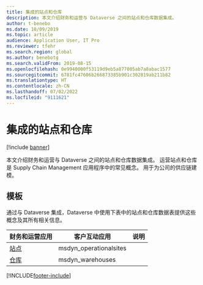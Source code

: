 ```yaml
---
title: 集成的站点和仓库
description: 本文介绍财务和运营与 Dataverse 之间的站点和仓库数据集成。
author: t-benebo
ms.date: 10/09/2019
ms.topic: article
audience: Application User, IT Pro
ms.reviewer: tfehr
ms.search.region: global
ms.author: benebotg
ms.search.validFrom: 2019-08-15
ms.openlocfilehash: 0e9940000f53119d9eb5a877005ab7a8abac1577
ms.sourcegitcommit: 6781fc47606b266873385b901c302819ab211b82
ms.translationtype: HT
ms.contentlocale: zh-CN
ms.lasthandoff: 07/02/2022
ms.locfileid: "9111621"
---
```

# <a name="integrated-sites-and-warehouses"></a>集成的站点和仓库

[!include [banner](../../includes/banner.md)]



本文介绍财务和运营与 Dataverse 之间的站点和仓库数据集成。 运营站点和仓库是 Supply Chain Management 应用程序中的常见概念。 用于为公司的供应链建模。

## <a name="templates"></a>模板

通过与 Dataverse 集成，Dataverse 中使用下表中的站点和仓库数据表提供这些概念及其所有相关信息。

财务和运营应用 | 客户互动应用     | 说明
--------------------------|---------------------------|---
[站点](mapping-reference.md#156) | msdyn_operationalsites | |
[仓库](mapping-reference.md#204) | msdyn_warehouses | |

[!INCLUDE[footer-include](../../../../includes/footer-banner.md)]

